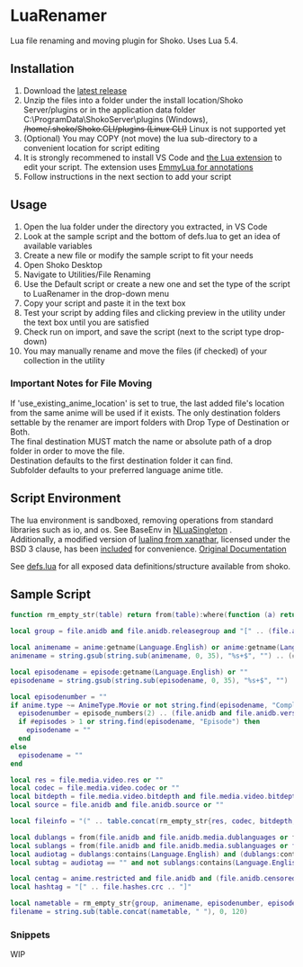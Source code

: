 # LuaRenamer

Lua file renaming and moving plugin for Shoko. Uses Lua 5.4.

## Installation

1. Download the [latest release](https://github.com/Mik1ll/LuaRenamer/releases/latest)
2. Unzip the files into a folder under the install location/Shoko Server/plugins or in the application data folder C:\ProgramData\ShokoServer\plugins (Windows),
   ~~/home/.shoko/Shoko.CLI/plugins (Linux CLI)~~ Linux is not supported yet
3. (Optional) You may COPY (not move) the lua sub-directory to a convenient location for script editing
4. It is strongly recommened to install VS Code and [the Lua extension](https://marketplace.visualstudio.com/items?itemName=sumneko.lua) to edit your script. The
   extension uses [EmmyLua for annotations](https://github.com/sumneko/lua-language-server/wiki/EmmyLua-Annotations)
5. Follow instructions in the next section to add your script

## Usage

1. Open the lua folder under the directory you extracted, in VS Code
2. Look at the sample script and the bottom of defs.lua to get an idea of available variables
3. Create a new file or modify the sample script to fit your needs
4. Open Shoko Desktop
5. Navigate to Utilities/File Renaming
6. Use the Default script or create a new one and set the type of the script to LuaRenamer in the drop-down menu
7. Copy your script and paste it in the text box
8. Test your script by adding files and clicking preview in the utility under the text box until you are satisfied
9. Check run on import, and save the script (next to the script type drop-down)
10. You may manually rename and move the files (if checked) of your collection in the utility

### Important Notes for File Moving

If 'use_existing_anime_location' is set to true, the last added file's location from the same anime will be used if it exists. The only destination folders
settable by the renamer are import folders with Drop Type of Destination or Both.  
The final destination MUST match the name or absolute path of a drop folder in order to move the file.  
Destination defaults to the first destination folder it can find.  
Subfolder defaults to your preferred language anime title.

## Script Environment

The lua environment is sandboxed, removing operations from standard libraries such as io, and os. See BaseEnv in [NLuaSingleton](./LuaRenamer/NLuaSingleton.cs)
.  
Additionally, a modified version of [lualinq from xanathar](https://github.com/xanathar/lualinq), licensed under the BSD 3 clause, has
been [included](./LuaRenamer/lua/lualinq.lua) for convenience. [Original Documentation](./LuaRenamer/lua/LuaLinq.pdf)

See [defs.lua](./LuaRenamer/lua/defs.lua) for all exposed data definitions/structure available from shoko.

## Sample Script

```lua
function rm_empty_str(table) return from(table):where(function (a) return a ~= "" end):toArray() end

local group = file.anidb and file.anidb.releasegroup and "[" .. (file.anidb.releasegroup.shortname or file.anidb.releasegroup.name) .. "]" or ""

local animename = anime:getname(Language.English) or anime:getname(Language.Romaji) or anime.preferredname
animename = string.gsub(string.sub(animename, 0, 35), "%s+$", "") .. (#animename > 35 and "..." or "")

local episodename = episode:getname(Language.English) or ""
episodename = string.gsub(string.sub(episodename, 0, 35), "%s+$", "") .. (#episodename > 35 and "..." or "")

local episodenumber = ""
if anime.type ~= AnimeType.Movie or not string.find(episodename, "Complete Movie") then
  episodenumber = episode_numbers(2) .. (file.anidb and file.anidb.version > 1 and "v" .. file.anidb.version or "")
  if #episodes > 1 or string.find(episodename, "Episode") then
    episodename = ""
  end
else
  episodename = ""
end

local res = file.media.video.res or ""
local codec = file.media.video.codec or ""
local bitdepth = file.media.video.bitdepth and file.media.video.bitdepth ~= 8 and file.media.video.bitdepth .. "bit" or ""
local source = file.anidb and file.anidb.source or ""

local fileinfo = "(" .. table.concat(rm_empty_str{res, codec, bitdepth, source}, " ") .. ")"

local dublangs = from(file.anidb and file.anidb.media.dublanguages or from(file.media.audio):select("language"))
local sublangs = from(file.anidb and file.anidb.media.sublanguages or file.media.sublanguages)
local audiotag = dublangs:contains(Language.English) and (dublangs:contains(Language.Japanese) and "[DUAL-AUDIO]" or "[DUB]") or ""
local subtag = audiotag == "" and not sublangs:contains(Language.English) and "[RAW]" or ""

local centag = anime.restricted and file.anidb and (file.anidb.censored and "[CEN]" or "[UNCEN]") or ""
local hashtag = "[" .. file.hashes.crc .. "]"

local nametable = rm_empty_str{group, animename, episodenumber, episodename, fileinfo, audiotag, subtag, centag, hashtag}
filename = string.sub(table.concat(nametable, " "), 0, 120)
```

### Snippets

WIP
